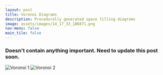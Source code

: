 ```yaml
---
layout: post
title: Voronoi Diagrams
description: Procedurally generated space filling diagrams
image: assets/images/14_17_33_186871.png
nav-menu: false
main_tile: false
---
```


### Doesn't contain anything important. Need to update this post soon.


<img src="{% link assets/images/14_25_59_693029.png %}" alt="Voronoi 1" data-position="center center" />

<img src="{% link assets/images/14_30_4_938370.png %}" alt="Voronoi 2" data-position="center center" />

